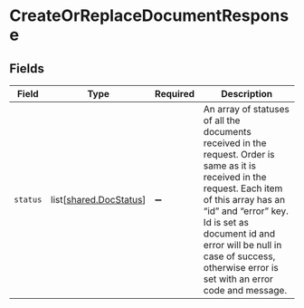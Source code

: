 # CreateOrReplaceDocumentResponse


## Fields

| Field                                                                                                                                                                                                                                                                                              | Type                                                                                                                                                                                                                                                                                               | Required                                                                                                                                                                                                                                                                                           | Description                                                                                                                                                                                                                                                                                        |
| -------------------------------------------------------------------------------------------------------------------------------------------------------------------------------------------------------------------------------------------------------------------------------------------------- | -------------------------------------------------------------------------------------------------------------------------------------------------------------------------------------------------------------------------------------------------------------------------------------------------- | -------------------------------------------------------------------------------------------------------------------------------------------------------------------------------------------------------------------------------------------------------------------------------------------------- | -------------------------------------------------------------------------------------------------------------------------------------------------------------------------------------------------------------------------------------------------------------------------------------------------- |
| `status`                                                                                                                                                                                                                                                                                           | list[[shared.DocStatus](undefined/models/shared/docstatus.md)]                                                                                                                                                                                                                                     | :heavy_minus_sign:                                                                                                                                                                                                                                                                                 | An array of statuses of all the documents received in the request. Order is same as it is received in the request. Each item of this array has an “id” and “error” key. Id is set as document id and error will be null in case of success, otherwise error is set with an error code and message. |